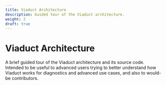 ```yaml
---
title: Viaduct Architecture
description: Guided tour of the Viaduct architecture.
weight: 2
draft: true
---
```


# Viaduct Architecture

A brief guided tour of the Viaduct architecture and its source code.  Intended to be useful to advanced users trying to better understand how Viaduct works for diagnostics and advanced use cases, and also to would-be contributors.
